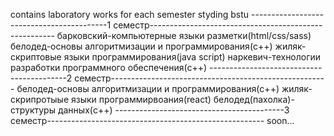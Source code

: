 contains laboratory works for each semester
styding bstu
------------------------------------------1 семестр------------------------------------------------------
барковский-компьютерные языки разметки(html/css/sass)
белодед-основы алгоритмизации и программирования(c++)
жиляк-скриптовые языки программирования(java script)
наркевич-технологии разработки программного обеспечения(c++)
------------------------------------------2 семестр------------------------------------------------------
белодед-основы алгоритмизации и программирования(c++)
жиляк-скрипротыые языки программирвоания(react)
белодед(пахолка)-структуры данных(c++)
------------------------------------------3 семестр------------------------------------------------------
soon... 
